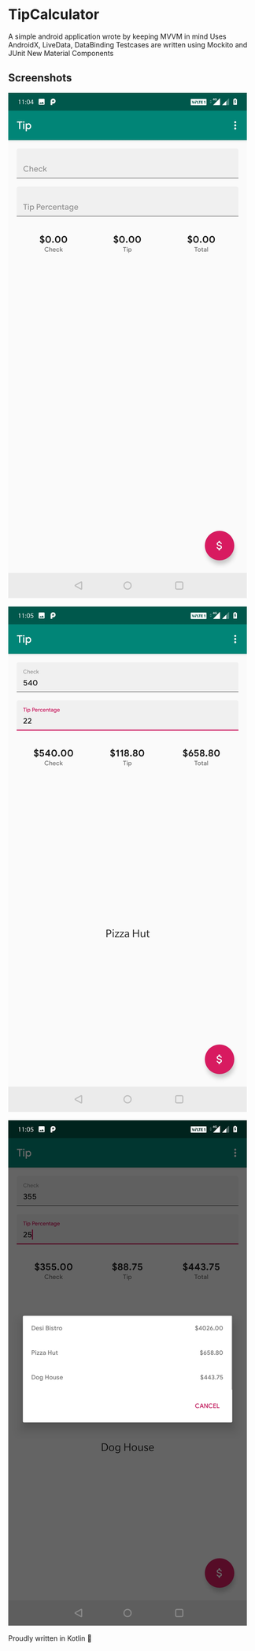 # TipCalculator
A simple android application wrote by keeping MVVM in mind
Uses AndroidX, LiveData, DataBinding
Testcases are written using Mockito and JUnit
New Material Components

## Screenshots
![Screen 1](https://github.com/carotkut94/TipCalculator/blob/master/arts/1.jpg)

![Screen 2](https://github.com/carotkut94/TipCalculator/blob/master/arts/2.jpg)

![Screen 3](https://github.com/carotkut94/TipCalculator/blob/master/arts/3.jpg)


Proudly written in Kotlin 💪
